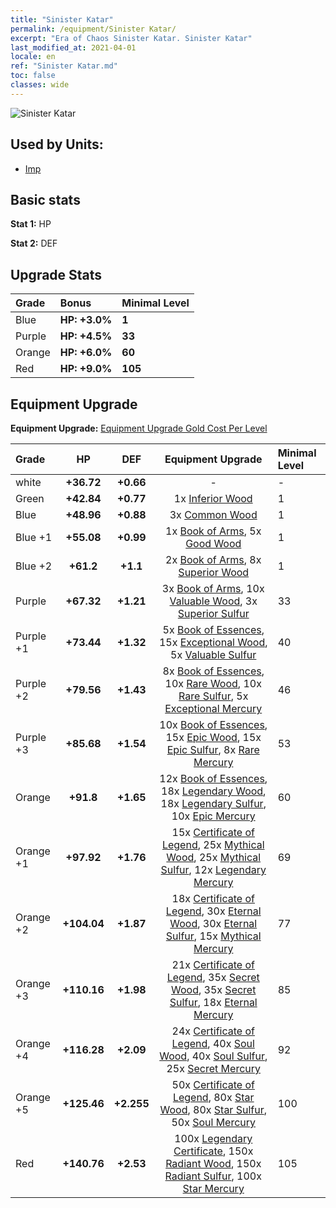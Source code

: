 ```yaml
---
title: "Sinister Katar"
permalink: /equipment/Sinister Katar/
excerpt: "Era of Chaos Sinister Katar. Sinister Katar"
last_modified_at: 2021-04-01
locale: en
ref: "Sinister Katar.md"
toc: false
classes: wide
---
```


  ![Sinister Katar](/images/e/e_5012.png)

## Used by Units:

* [Imp](/units/Imp/) 


## Basic stats
 **Stat 1:** HP

 **Stat 2:** DEF

## Upgrade Stats

  |     Grade    |   Bonus | Minimal Level | 
  |:-------------|:--------|:--------------| 
  | Blue | **HP: +3.0%** | **1** | 
  | Purple | **HP: +4.5%** | **33** | 
  | Orange | **HP: +6.0%** | **60** | 
  | Red | **HP: +9.0%** | **105** | 


## Equipment Upgrade
 **Equipment Upgrade:** [Equipment Upgrade Gold Cost Per Level](/equipment/EquipmentUpgradeCostPerLevel/) 

  |          Grade      | HP | DEF | Equipment Upgrade | Minimal Level |
  |:--------------------|:---------:|:---------:|:----------------:|:--------------|
  | white | **+36.72** | **+0.66** | - | - |
  | Green | **+42.84** | **+0.77** | 1x [Inferior Wood](/Items/mat_1/) | 1 |
  | Blue | **+48.96** | **+0.88** | 3x [Common Wood](/Items/mat_7/) | 1 |
  | Blue +1 | **+55.08** | **+0.99** | 1x [Book of Arms](/Items/mat_18/), 5x [Good Wood](/Items/mat_13/) | 1 |
  | Blue +2 | **+61.2** | **+1.1** | 2x [Book of Arms](/Items/mat_25/), 8x [Superior Wood](/Items/mat_20/) | 1 |
  | Purple | **+67.32** | **+1.21** | 3x [Book of Arms](/Items/mat_32/), 10x [Valuable Wood](/Items/mat_27/), 3x [Superior Sulfur](/Items/mat_22/) | 33 |
  | Purple +1 | **+73.44** | **+1.32** | 5x [Book of Essences](/Items/mat_39/), 15x [Exceptional Wood](/Items/mat_34/), 5x [Valuable Sulfur](/Items/mat_29/) | 40 |
  | Purple +2 | **+79.56** | **+1.43** | 8x [Book of Essences](/Items/mat_46/), 10x [Rare Wood](/Items/mat_41/), 10x [Rare Sulfur](/Items/mat_43/), 5x [Exceptional Mercury](/Items/mat_35/) | 46 |
  | Purple +3 | **+85.68** | **+1.54** | 10x [Book of Essences](/Items/mat_53/), 15x [Epic Wood](/Items/mat_48/), 15x [Epic Sulfur](/Items/mat_50/), 8x [Rare Mercury](/Items/mat_42/) | 53 |
  | Orange | **+91.8** | **+1.65** | 12x [Book of Essences](/Items/mat_60/), 18x [Legendary Wood](/Items/mat_55/), 18x [Legendary Sulfur](/Items/mat_57/), 10x [Epic Mercury](/Items/mat_49/) | 60 |
  | Orange +1 | **+97.92** | **+1.76** | 15x [Certificate of Legend](/Items/mat_67/), 25x [Mythical Wood](/Items/mat_62/), 25x [Mythical Sulfur](/Items/mat_64/), 12x [Legendary Mercury](/Items/mat_56/) | 69 |
  | Orange +2 | **+104.04** | **+1.87** | 18x [Certificate of Legend](/Items/mat_74/), 30x [Eternal Wood](/Items/mat_69/), 30x [Eternal Sulfur](/Items/mat_71/), 15x [Mythical Mercury](/Items/mat_63/) | 77 |
  | Orange +3 | **+110.16** | **+1.98** | 21x [Certificate of Legend](/Items/mat_81/), 35x [Secret Wood](/Items/mat_76/), 35x [Secret Sulfur](/Items/mat_78/), 18x [Eternal Mercury](/Items/mat_70/) | 85 |
  | Orange +4 | **+116.28** | **+2.09** | 24x [Certificate of Legend](/Items/mat_88/), 40x [Soul Wood](/Items/mat_83/), 40x [Soul Sulfur](/Items/mat_85/), 25x [Secret Mercury](/Items/mat_77/) | 92 |
  | Orange +5 | **+125.46** | **+2.255** | 50x [Certificate of Legend](/Items/mat_95/), 80x [Star Wood](/Items/mat_90/), 80x [Star Sulfur](/Items/mat_92/), 50x [Soul Mercury](/Items/mat_84/) | 100 |
  | Red | **+140.76** | **+2.53** | 100x [Legendary Certificate](/Items/mat_102/), 150x [Radiant Wood](/Items/mat_97/), 150x [Radiant Sulfur](/Items/mat_99/), 100x [Star Mercury](/Items/mat_91/) | 105 |


